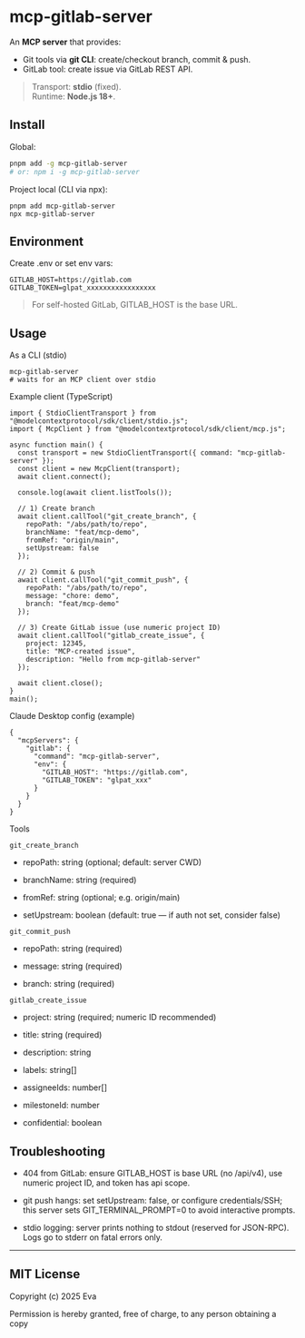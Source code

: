 # mcp-gitlab-server

An **MCP server** that provides:

-   Git tools via **git CLI**: create/checkout branch, commit & push.
-   GitLab tool: create issue via GitLab REST API.

> Transport: **stdio** (fixed).  
> Runtime: **Node.js 18+**.

## Install

Global:

```bash
pnpm add -g mcp-gitlab-server
# or: npm i -g mcp-gitlab-server
```

Project local (CLI via npx):

```
pnpm add mcp-gitlab-server
npx mcp-gitlab-server
```

## Environment

Create .env or set env vars:

```
GITLAB_HOST=https://gitlab.com
GITLAB_TOKEN=glpat_xxxxxxxxxxxxxxxxx
```
> For self-hosted GitLab, GITLAB_HOST is the base URL.

## Usage
As a CLI (stdio)

```
mcp-gitlab-server
# waits for an MCP client over stdio

```

Example client (TypeScript)

```
import { StdioClientTransport } from "@modelcontextprotocol/sdk/client/stdio.js";
import { McpClient } from "@modelcontextprotocol/sdk/client/mcp.js";

async function main() {
  const transport = new StdioClientTransport({ command: "mcp-gitlab-server" });
  const client = new McpClient(transport);
  await client.connect();

  console.log(await client.listTools());

  // 1) Create branch
  await client.callTool("git_create_branch", {
    repoPath: "/abs/path/to/repo",
    branchName: "feat/mcp-demo",
    fromRef: "origin/main",
    setUpstream: false
  });

  // 2) Commit & push
  await client.callTool("git_commit_push", {
    repoPath: "/abs/path/to/repo",
    message: "chore: demo",
    branch: "feat/mcp-demo"
  });

  // 3) Create GitLab issue (use numeric project ID)
  await client.callTool("gitlab_create_issue", {
    project: 12345,
    title: "MCP-created issue",
    description: "Hello from mcp-gitlab-server"
  });

  await client.close();
}
main();
```

Claude Desktop config (example)

```
{
  "mcpServers": {
    "gitlab": {
      "command": "mcp-gitlab-server",
      "env": {
        "GITLAB_HOST": "https://gitlab.com",
        "GITLAB_TOKEN": "glpat_xxx"
      }
    }
  }
}
```

Tools

```git_create_branch```

-   repoPath: string (optional; default: server CWD)

-   branchName: string (required)

-   fromRef: string (optional; e.g. origin/main)

-   setUpstream: boolean (default: true — if auth not set, consider false)

```git_commit_push```

-   repoPath: string (required)

-   message: string (required)

-   branch: string (required)

```gitlab_create_issue```

-   project: string (required; numeric ID recommended)

-   title: string (required)

-   description: string

-   labels: string[]

-   assigneeIds: number[]

-   milestoneId: number

-   confidential: boolean

## Troubleshooting

-   404 from GitLab: ensure GITLAB_HOST is base URL (no /api/v4), use numeric project ID, and token has api scope.

-   git push hangs: set setUpstream: false, or configure credentials/SSH; this server sets GIT_TERMINAL_PROMPT=0 to avoid interactive prompts.

-   stdio logging: server prints nothing to stdout (reserved for JSON-RPC). Logs go to stderr on fatal errors only.

---

## MIT License

Copyright (c) 2025 Eva

Permission is hereby granted, free of charge, to any person obtaining a copy
